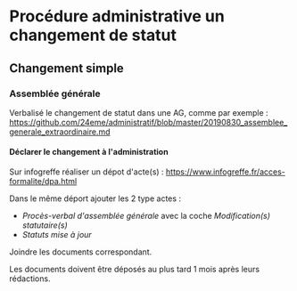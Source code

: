 # Procédure administrative un changement de statut

## Changement simple

### Assemblée générale

Verbalisé le changement de statut dans une AG, comme par exemple : https://github.com/24eme/administratif/blob/master/20190830_assemblee_generale_extraordinaire.md

#### Déclarer le changement à l'administration

Sur infogreffe réaliser un dépot d'acte(s) : https://www.infogreffe.fr/acces-formalite/dpa.html

Dans le même déport ajouter les 2 type actes :

* *Procès-verbal d'assemblée générale* avec la coche *Modification(s) statutaire(s)*
* *Statuts mise à jour*

Joindre les documents correspondant.

Les documents doivent être déposés au plus tard 1 mois après leurs rédactions.
